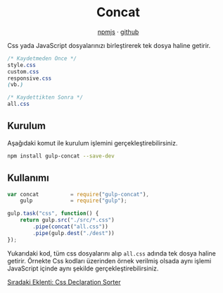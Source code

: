 <h1 align="center">Concat</h1>

<p align="center">
    <a href="https://www.npmjs.com/package/gulp-concat">npmjs</a> · 
    <a href="https://github.com/gulp-community/gulp-concat">github</a>
</p>

Css yada JavaScript dosyalarınızı birleştirerek tek dosya haline getirir.

```css
/* Kaydetmeden Önce */
style.css
custom.css
responsive.css
(vb.)

/* Kaydettikten Sonra */
all.css
```

<h2>Kurulum</h2>

Aşağıdaki komut ile kurulum işlemini gerçekleştirebilirsiniz.

```sh
npm install gulp-concat --save-dev
```

<h2>Kullanımı</h2>

```js
var concat          = require("gulp-concat"),
    gulp            = require("gulp");

gulp.task("css", function() {
    return gulp.src("./src/*.css")
        .pipe(concat("all.css"))
        .pipe(gulp.dest("./dest"))
});
```

Yukarıdaki kod, tüm css dosyalarını alıp `all.css` adında tek dosya haline getirir. Örnekte Css kodları üzerinden örnek verilmiş olsada aynı işlemi JavaScript içinde aynı şekilde gerçekleştirebilirsiniz.

<a href="https://omergulcicek.github.io/gulp/eklentiler/css-declaration-sorter">Sıradaki Eklenti: Css Declaration Sorter</a>
